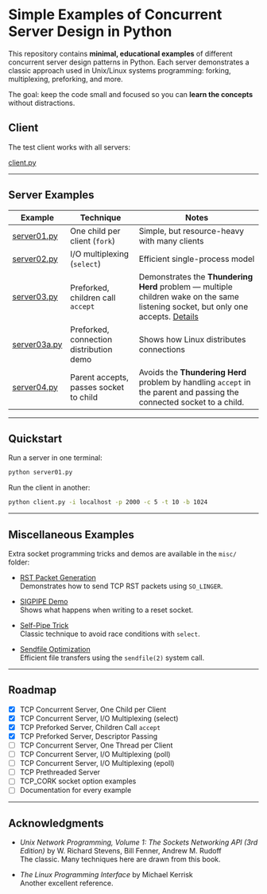 # Simple Examples of Concurrent Server Design in Python

This repository contains **minimal, educational examples** of different
concurrent server design patterns in Python. Each server demonstrates a
classic approach used in Unix/Linux systems programming: forking,
multiplexing, preforking, and more.

The goal: keep the code small and focused so you can **learn the concepts**
without distractions.


## Client

The test client works with all servers:

[client.py](./client.py)

---

## Server Examples

| Example | Technique | Notes |
|---------|-----------|-------|
| [server01.py](./server01.py) | One child per client (`fork`) | Simple, but resource-heavy with many clients |
| [server02.py](./server02.py) | I/O multiplexing (`select`) | Efficient single-process model |
| [server03.py](./server03.py) | Preforked, children call `accept` | Demonstrates the **Thundering Herd** problem — multiple children wake on the same listening socket, but only one accepts. [Details](./misc/thundering-herd.md) |
| [server03a.py](./server03a.py) | Preforked, connection distribution demo | Shows how Linux distributes connections |
| [server04.py](./server04.py) | Parent accepts, passes socket to child | Avoids the **Thundering Herd** problem by handling `accept` in the parent and passing the connected socket to a child. |

---

## Quickstart

Run a server in one terminal:

```bash
python server01.py
```

Run the client in another:

```bash
python client.py -i localhost -p 2000 -c 5 -t 10 -b 1024
```

---

## Miscellaneous Examples

Extra socket programming tricks and demos are available in the `misc/` folder:

- [RST Packet Generation](./misc/rst-packet/README.md)  
  Demonstrates how to send TCP RST packets using `SO_LINGER`.

- [SIGPIPE Demo](./misc/sigpipe/README.md)  
  Shows what happens when writing to a reset socket.

- [Self-Pipe Trick](./misc/self-pipe/README.md)  
  Classic technique to avoid race conditions with `select`.

- [Sendfile Optimization](./misc/sendfile/README.md)  
  Efficient file transfers using the `sendfile(2)` system call.

---

## Roadmap

- [x] TCP Concurrent Server, One Child per Client  
- [x] TCP Concurrent Server, I/O Multiplexing (select)  
- [x] TCP Preforked Server, Children Call `accept`  
- [x] TCP Preforked Server, Descriptor Passing  
- [ ] TCP Concurrent Server, One Thread per Client  
- [ ] TCP Concurrent Server, I/O Multiplexing (poll)  
- [ ] TCP Concurrent Server, I/O Multiplexing (epoll)  
- [ ] TCP Prethreaded Server  
- [ ] TCP_CORK socket option examples  
- [ ] Documentation for every example  

---

## Acknowledgments

- *Unix Network Programming, Volume 1: The Sockets Networking API
  (3rd Edition)* by W. Richard Stevens, Bill Fenner, Andrew M. Rudoff  
  The classic. Many techniques here are drawn from this book.

- *The Linux Programming Interface* by Michael Kerrisk  
  Another excellent reference.